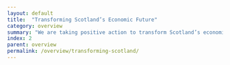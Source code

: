 ```yaml
---
layout: default
title:  "Transforming Scotland’s Economic Future"
category: overview
summary: "We are taking positive action to transform Scotland’s economic future."
index: 2
parent: overview
permalink: /overview/transforming-scotland/
---
```

